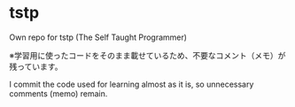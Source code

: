 # tstp
Own repo for tstp (The Self Taught Programmer)

※学習用に使ったコードをそのまま載せているため、不要なコメント（メモ）が残っています。

I commit the code used for learning almost as it is, so unnecessary comments (memo) remain.